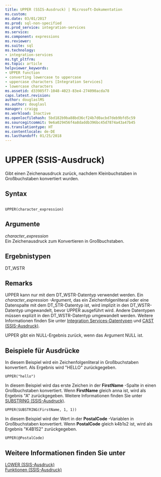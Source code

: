 ```yaml
---
title: UPPER (SSIS-Ausdruck) | Microsoft-Dokumentation
ms.custom: 
ms.date: 03/01/2017
ms.prod: sql-non-specified
ms.prod_service: integration-services
ms.service: 
ms.component: expressions
ms.reviewer: 
ms.suite: sql
ms.technology:
- integration-services
ms.tgt_pltfrm: 
ms.topic: article
helpviewer_keywords:
- UPPER function
- converting lowercase to uppercase
- uppercase characters [Integration Services]
- lowercase characters
ms.assetid: d33985f7-1048-4023-83e4-274090acda78
caps.latest.revision: 
author: douglaslMS
ms.author: douglasl
manager: craigg
ms.workload: Inactive
ms.openlocfilehash: 5bd182b9ba88bd36cf24b7d0acbd7deb9bfd5c59
ms.sourcegitcommit: 9e6a029456f4a8daddb396bc45d7874a43a47b45
ms.translationtype: HT
ms.contentlocale: de-DE
ms.lasthandoff: 01/25/2018
---
```

# <a name="upper-ssis-expression"></a>UPPER (SSIS-Ausdruck)
  Gibt einen Zeichenausdruck zurück, nachdem Kleinbuchstaben in Großbuchstaben konvertiert wurden.  
  
## <a name="syntax"></a>Syntax  
  
```  
  
UPPER(character_expression)  
```  
  
## <a name="arguments"></a>Argumente  
 *character_expression*  
 Ein Zeichenausdruck zum Konvertieren in Großbuchstaben.  
  
## <a name="result-types"></a>Ergebnistypen  
 DT_WSTR  
  
## <a name="remarks"></a>Remarks  
 UPPER kann nur mit dem DT_WSTR-Datentyp verwendet werden. Ein *character_expression* -Argument, das ein Zeichenfolgenliteral oder eine Datenspalte mit dem DT_STR-Datentyp ist, wird implizit in den DT_WSTR-Datentyp umgewandelt, bevor UPPER ausgeführt wird. Andere Datentypen müssen explizit in den DT_WSTR-Datentyp umgewandelt werden. Weitere Informationen finden Sie unter [Integration Services-Datentypen](../../integration-services/data-flow/integration-services-data-types.md) und [CAST &#40;SSIS-Ausdruck&#41;](../../integration-services/expressions/cast-ssis-expression.md).  
  
 UPPER gibt ein NULL-Ergebnis zurück, wenn das Argument NULL ist.  
  
## <a name="expression-examples"></a>Beispiele für Ausdrücke  
 In diesem Beispiel wird ein Zeichenfolgenliteral in Großbuchstaben konvertiert. Als Ergebnis wird "HELLO" zurückgegeben.  
  
```  
UPPER("hello")  
```  
  
 In diesem Beispiel wird das erste Zeichen in der **FirstName** -Spalte in einen Großbuchstaben konvertiert. Wenn **FirstName** gleich anna ist, wird als Ergebnis "A" zurückgegeben. Weitere Informationen finden Sie unter [SUBSTRING &#40;SSIS-Ausdruck&#41;](../../integration-services/expressions/substring-ssis-expression.md).  
  
```  
UPPER(SUBSTRING(FirstName, 1, 1))  
```  
  
 In diesem Beispiel wird der Wert in der **PostalCode** -Variablen in Großbuchstaben konvertiert. Wenn **PostalCode** gleich k4b1s2 ist, wird als Ergebnis "K4B1S2" zurückgegeben.  
  
```  
UPPER(@PostalCode)  
```  
  
## <a name="see-also"></a>Weitere Informationen finden Sie unter  
 [LOWER &#40;SSIS-Ausdruck&#41;](../../integration-services/expressions/lower-ssis-expression.md)   
 [Funktionen &#40;SSIS-Ausdruck&#41;](../../integration-services/expressions/functions-ssis-expression.md)  
  
  
